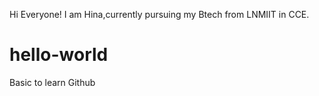 
Hi Everyone!
I am Hina,currently pursuing my Btech from LNMIIT in CCE.

# hello-world
Basic to learn Github
